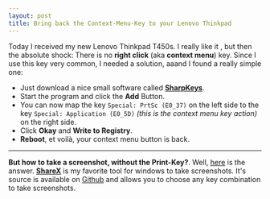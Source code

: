 ```yaml
---
layout: post
title: Bring back the Context-Menu-Key to your Lenovo Thinkpad
---
```


Today I received my new Lenovo Thinkpad T450s. I really like it <i class="fa fa-thumbs-o-up"></i>, but then the absolute shock: There is no **right click** (aka **context menu**) key. Since I use this key very common, I needed a solution, aaand I found a really simple one:

-	Just download a nice small software called **[SharpKeys](http://www.randyrants.com/category/sharpkeys/)**. 
-	Start the program and click the **Add** Button. 
-	You can now map the key `Special: PrtSc (E0_37)` on the left side to the key `Special: Application (E0_5D)` *(this is the context menu key action)* on the right side. 
-	Click **Okay** and **Write to Registry**. 
-	**Reboot**, et voilà, your context menu button is back. 

-----------
**But how to take a screenshot, without the Print-Key?**. Well, [here](https://getsharex.com/) is the answer. **[ShareX](https://getsharex.com/)** is my favorite tool for windows to take screenshots. It's source is available on [Github](https://github.com/ShareX/ShareX) and allows you to choose any key combination to take screenshots. 
